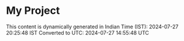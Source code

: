 # My Project

This content is dynamically generated in Indian Time (IST): 2024-07-27 20:25:48 IST
Converted to UTC: 2024-07-27 14:55:48 UTC
